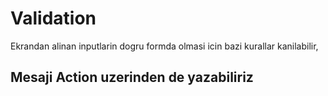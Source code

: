# Validation

Ekrandan alinan inputlarin dogru formda olmasi icin bazi kurallar kanilabilir,

## Mesaji Action uzerinden de yazabiliriz
